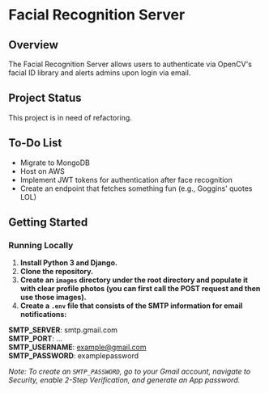 
# Facial Recognition Server

## Overview
The Facial Recognition Server allows users to authenticate via OpenCV's facial ID library and alerts admins upon login via email.

## Project Status
This project is in need of refactoring.

## To-Do List
- Migrate to MongoDB
- Host on AWS
- Implement JWT tokens for authentication after face recognition
- Create an endpoint that fetches something fun (e.g., Goggins' quotes LOL)

## Getting Started
### Running Locally
1. **Install Python 3 and Django.**
2. **Clone the repository.**
3. **Create an `images` directory under the root directory and populate it with clear profile photos (you can first call the POST request and then use those images).**
4. **Create a `.env` file that consists of the SMTP information for email notifications:**

**SMTP_SERVER**: smtp.gmail.com  
**SMTP_PORT**: ...  
**SMTP_USERNAME**: example@gmail.com  
**SMTP_PASSWORD**: examplepassword

*Note: To create an `SMTP_PASSWORD`, go to your Gmail account, navigate to Security, enable 2-Step Verification, and generate an App password.*
